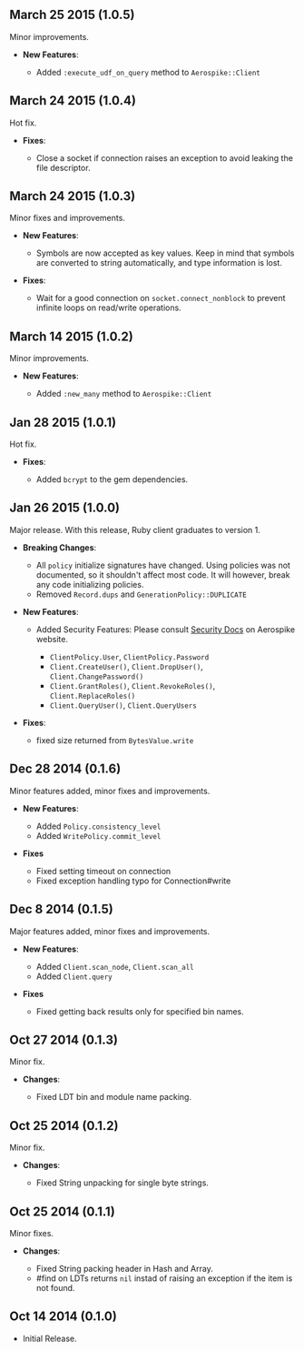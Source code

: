 ## March 25 2015 (1.0.5)

  Minor improvements.

  * **New Features**:

    * Added `:execute_udf_on_query` method to `Aerospike::Client`

## March 24 2015 (1.0.4)

  Hot fix.

  * **Fixes**:

    * Close a socket if connection raises an exception to avoid leaking the file descriptor.

## March 24 2015 (1.0.3)

  Minor fixes and improvements.

  * **New Features**:

    * Symbols are now accepted as key values. Keep in mind that symbols are converted to string automatically, and type information is lost.

  * **Fixes**:

    * Wait for a good connection on `socket.connect_nonblock` to prevent infinite loops on read/write operations.


## March 14 2015 (1.0.2)

  Minor improvements.

  * **New Features**:

    * Added `:new_many` method to `Aerospike::Client`

## Jan 28 2015 (1.0.1)

  Hot fix.

  * **Fixes**:

    * Added `bcrypt` to the gem dependencies.

## Jan 26 2015 (1.0.0)

  Major release. With this release, Ruby client graduates to version 1.

  * **Breaking Changes**:

    * All `policy` initialize signatures have changed. Using policies was not documented, so it shouldn't affect most code. It will however, break any code initializing policies.
    * Removed `Record.dups` and `GenerationPolicy::DUPLICATE`

  * **New Features**:

    * Added Security Features: Please consult [Security Docs](https://www.aerospike.com/docs/guide/security.html) on Aerospike website.
      
      * `ClientPolicy.User`, `ClientPolicy.Password`
      * `Client.CreateUser()`, `Client.DropUser()`, `Client.ChangePassword()`
      * `Client.GrantRoles()`, `Client.RevokeRoles()`, `Client.ReplaceRoles()`
      * `Client.QueryUser()`, `Client.QueryUsers`

  * **Fixes**:

    * fixed size returned from `BytesValue.write`

## Dec 28 2014 (0.1.6)

  Minor features added, minor fixes and improvements.

  * **New Features**:

    * Added `Policy.consistency_level`
    * Added `WritePolicy.commit_level`

  * **Fixes**

    * Fixed setting timeout on connection
    * Fixed exception handling typo for Connection#write 

## Dec 8 2014 (0.1.5)

  Major features added, minor fixes and improvements.

  * **New Features**:

    * Added `Client.scan_node`, `Client.scan_all`
    * Added `Client.query`

  * **Fixes**

    * Fixed getting back results only for specified bin names.

## Oct 27 2014 (0.1.3)

  Minor fix.

  * **Changes**:

    * Fixed LDT bin and module name packing.

## Oct 25 2014 (0.1.2)

  Minor fix.

  * **Changes**:

    * Fixed String unpacking for single byte strings.

## Oct 25 2014 (0.1.1)

  Minor fixes.

  * **Changes**:

    * Fixed String packing header in Hash and Array.
    * #find on LDTs returns `nil` instad of raising an exception if the item is not found.

## Oct 14 2014 (0.1.0)

  * Initial Release.
